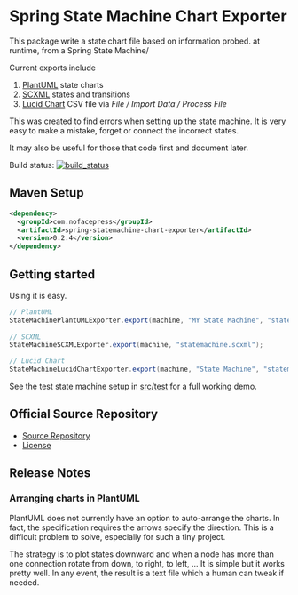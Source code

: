 # Spring State Machine Chart Exporter

 This package write a state chart file based on information probed.
 at runtime, from a Spring State Machine/
 
 Current exports include
 
 1. [PlantUML](http://plantuml.com/) state charts
 2. [SCXML](https://en.wikipedia.org/wiki/SCXML) states and transitions
 3. [Lucid Chart](https://www.lucidchart.com/) CSV file via *File / Import Data / Process File*
  
 This was created to find errors when setting up the state machine.  It is very easy to make a mistake,
 forget or connect the incorrect states.
 
 It may also be useful for those that code first and document later.
 
 Build status: [![build_status](https://travis-ci.org/phillip-kruger/apiee.svg?branch=master)](https://travis-ci.org/phillip-kruger/apiee)
 
## Maven Setup

```xml
<dependency>
  <groupId>com.nofacepress</groupId>
  <artifactId>spring-statemachine-chart-exporter</artifactId>
  <version>0.2.4</version>
</dependency>
```

## Getting started
 
 Using it is easy.
 
 ```java
// PlantUML
StateMachinePlantUMLExporter.export(machine, "MY State Machine", "statemachine.plantuml");
     	
// SCXML
StateMachineSCXMLExporter.export(machine, "statemachine.scxml");

// Lucid Chart
StateMachineLucidChartExporter.export(machine, "State Machine", "statemachine-lucid.csv");
 ```
 
 See the test state machine setup in [src/test](https://github.com/nofacepress/spring-statemachine-plantuml-exporter/tree/master/src/test/java/com/nofacepress/test/statemachine/example) for a full working demo.
 

## Official Source Repository

* [Source Repository](https://github.com/nofacepress/spring-statemachine-plantuml-exporter)
* [License](LICENSE.md)
 
## Release Notes

### Arranging charts in PlantUML
 
  PlantUML does not currently have an option to auto-arrange the charts.  In fact, the
  specification requires the arrows specify the direction.  This is a difficult problem to 
  solve, especially for such a tiny project.
  
  The strategy is to plot states downward and when a node has more than one connection rotate
  from down, to right, to left, ...
  It is simple but it works pretty well.  In any event, the result is a text file which a human can tweak
  if needed.


